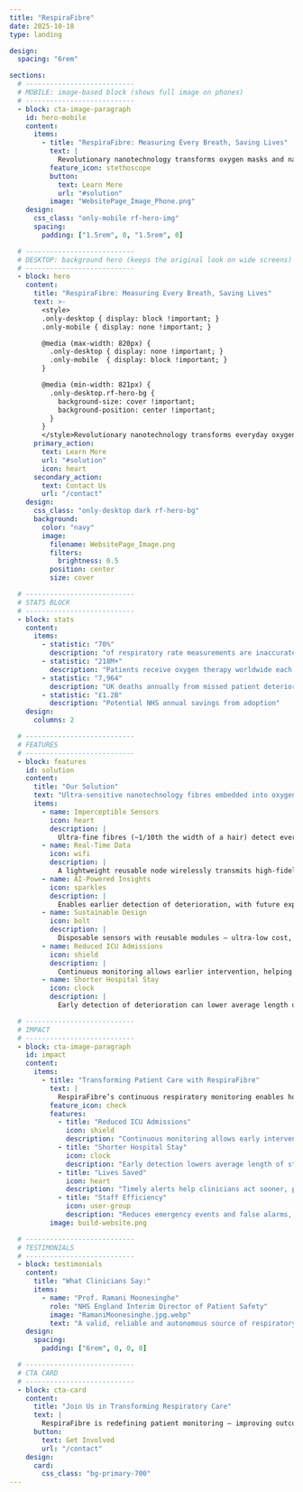 ```yaml
---
title: "RespiraFibre"
date: 2025-10-18
type: landing

design:
  spacing: "6rem"

sections:
  # ---------------------------
  # MOBILE: image-based block (shows full image on phones)
  # ---------------------------
  - block: cta-image-paragraph
    id: hero-mobile
    content:
      items:
        - title: "RespiraFibre: Measuring Every Breath, Saving Lives"
          text: |
            Revolutionary nanotechnology transforms oxygen masks and nasal cannulae into life-saving sensors — continuous, unobtrusive respiratory monitoring for earlier detection of deterioration.
          feature_icon: stethoscope
          button:
            text: Learn More
            url: "#solution"
          image: "WebsitePage_Image_Phone.png"
    design:
      css_class: "only-mobile rf-hero-img"
      spacing:
        padding: ["1.5rem", 0, "1.5rem", 0]

  # ---------------------------
  # DESKTOP: background hero (keeps the original look on wide screens)
  # ---------------------------
  - block: hero
    content:
      title: "RespiraFibre: Measuring Every Breath, Saving Lives"
      text: >-
        <style>
        .only-desktop { display: block !important; }
        .only-mobile { display: none !important; }

        @media (max-width: 820px) {
          .only-desktop { display: none !important; }
          .only-mobile  { display: block !important; }
        }

        @media (min-width: 821px) {
          .only-desktop.rf-hero-bg {
            background-size: cover !important;
            background-position: center !important;
          }
        }
        </style>Revolutionary nanotechnology transforms everyday oxygen masks and nasal cannulae into life-saving sensors — continuous, unobtrusive respiratory monitoring for earlier detection of patient deterioration.
      primary_action:
        text: Learn More
        url: "#solution"
        icon: heart
      secondary_action:
        text: Contact Us
        url: "/contact"
    design:
      css_class: "only-desktop dark rf-hero-bg"
      background:
        color: "navy"
        image:
          filename: WebsitePage_Image.png
          filters:
            brightness: 0.5
          position: center
          size: cover

  # ---------------------------
  # STATS BLOCK
  # ---------------------------
  - block: stats
    content:
      items:
        - statistic: "70%"
          description: "of respiratory rate measurements are inaccurate"
        - statistic: "218M+"
          description: "Patients receive oxygen therapy worldwide each year"
        - statistic: "7,964"
          description: "UK deaths annually from missed patient deterioration"
        - statistic: "£1.2B"
          description: "Potential NHS annual savings from adoption"
    design:
      columns: 2

  # ---------------------------
  # FEATURES
  # ---------------------------
  - block: features
    id: solution
    content:
      title: "Our Solution"
      text: "Ultra-sensitive nanotechnology fibres embedded into oxygen-delivery devices for accurate, continuous respiratory monitoring."
      items:
        - name: Imperceptible Sensors
          icon: heart
          description: |
            Ultra-fine fibres (~1/10th the width of a hair) detect every breath without discomfort or workflow disruption.
        - name: Real-Time Data
          icon: wifi
          description: |
            A lightweight reusable node wirelessly transmits high-fidelity breathing data to secure hospital systems (e.g. EPIC).
        - name: AI-Powered Insights
          icon: sparkles
          description: |
            Enables earlier detection of deterioration, with future expansion to classify cough, speech, and shortness of breath.
        - name: Sustainable Design
          icon: bolt
          description: |
            Disposable sensors with reusable modules — ultra-low cost, zero electronic waste, scalable globally.
        - name: Reduced ICU Admissions
          icon: shield
          description: |
            Continuous monitoring allows earlier intervention, helping to reduce ICU admissions and improve patient outcomes.
        - name: Shorter Hospital Stay
          icon: clock
          description: |
            Early detection of deterioration can lower average length of stay (LoS), freeing beds and reducing costs.

  # ---------------------------
  # IMPACT
  # ---------------------------
  - block: cta-image-paragraph
    id: impact
    content:
      items:
        - title: "Transforming Patient Care with RespiraFibre"
          text: |
            RespiraFibre’s continuous respiratory monitoring enables hospitals to intervene earlier, reduce critical events, and improve patient outcomes. By integrating seamlessly into hospital workflows, it empowers clinicians and protects patients.
          feature_icon: check
          features:
            - title: "Reduced ICU Admissions"
              icon: shield
              description: "Continuous monitoring allows early interventions, preventing deterioration that requires ICU care."
            - title: "Shorter Hospital Stay"
              icon: clock
              description: "Early detection lowers average length of stay, freeing beds and reducing hospital costs."
            - title: "Lives Saved"
              icon: heart
              description: "Timely alerts help clinicians act sooner, preventing complications and saving lives."
            - title: "Staff Efficiency"
              icon: user-group
              description: "Reduces emergency events and false alarms, allowing staff to focus on patient care."
          image: build-website.png

  # ---------------------------
  # TESTIMONIALS
  # ---------------------------
  - block: testimonials
    content:
      title: "What Clinicians Say:"
      items:
        - name: "Prof. Ramani Moonesinghe"
          role: "NHS England Interim Director of Patient Safety"
          image: "RamaniMoonesinghe.jpg.webp"
          text: "A valid, reliable and autonomous source of respiratory rate data would be enormously valuable"
    design:
      spacing:
        padding: ["6rem", 0, 0, 0]

  # ---------------------------
  # CTA CARD
  # ---------------------------
  - block: cta-card
    content:
      title: "Join Us in Transforming Respiratory Care"
      text: |
        RespiraFibre is redefining patient monitoring — improving outcomes, supporting clinicians, and enabling a new era of digital health.
      button:
        text: Get Involved
        url: "/contact"
    design:
      card:
        css_class: "bg-primary-700"
---
```

